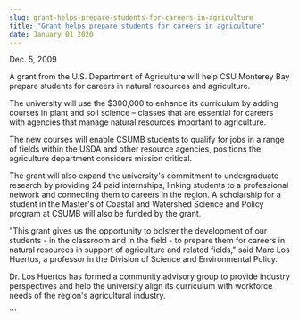 ```yaml
---
slug: grant-helps-prepare-students-for-careers-in-agriculture
title: "Grant helps prepare students for careers in agriculture"
date: January 01 2020
---
```


 
<p>Dec. 5, 2009</p>
<p>
  A grant from the U.S. Department of Agriculture will help CSU Monterey Bay
  prepare students for careers in natural resources and agriculture.
</p>
<p>
  The university will use the $300,000 to enhance its curriculum by adding
  courses in plant and soil science – classes that are essential for careers
  with agencies that manage natural resources important to agriculture.
</p>
<p>
  The new courses will enable CSUMB students to qualify for jobs in a range of
  fields within the USDA and other resource agencies, positions the agriculture
  department considers mission critical.
</p>
<p>
  The grant will also expand the university's commitment to undergraduate
  research by providing 24 paid internships, linking students to a professional
  network and connecting them to careers in the region. A scholarship for a
  student in the Master's of Coastal and Watershed Science and Policy program at
  CSUMB will also be funded by the grant.
</p>
<p>
  "This grant gives us the opportunity to bolster the development of our
  students - in the classroom and in the field - to prepare them for careers in
  natural resources in support of agriculture and related fields," said Marc Los
  Huertos, a professor in the Division of Science and Environmental Policy.
</p>
<p>
  Dr. Los Huertos has formed a community advisory group to provide industry
  perspectives and help the university align its curriculum with workforce needs
  of the region's agricultural industry.
</p>
<p></p>
<p></p>
```
